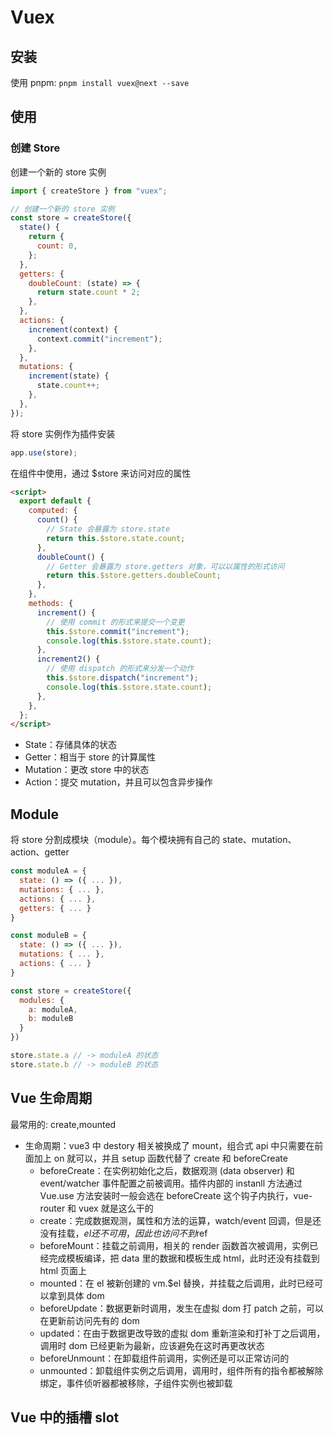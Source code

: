 # Vuex

## 安装

使用 pnpm: `pnpm install vuex@next --save`

## 使用

### 创建 Store

创建一个新的 store 实例

```js
import { createStore } from "vuex";

// 创建一个新的 store 实例
const store = createStore({
  state() {
    return {
      count: 0,
    };
  },
  getters: {
    doubleCount: (state) => {
      return state.count * 2;
    },
  },
  actions: {
    increment(context) {
      context.commit("increment");
    },
  },
  mutations: {
    increment(state) {
      state.count++;
    },
  },
});
```

将 store 实例作为插件安装

```js
app.use(store);
```

在组件中使用，通过 $store 来访问对应的属性

```html
<script>
  export default {
    computed: {
      count() {
        // State 会暴露为 store.state
        return this.$store.state.count;
      },
      doubleCount() {
        // Getter 会暴露为 store.getters 对象，可以以属性的形式访问
        return this.$store.getters.doubleCount;
      },
    },
    methods: {
      increment() {
        // 使用 commit 的形式来提交一个变更
        this.$store.commit("increment");
        console.log(this.$store.state.count);
      },
      increment2() {
        // 使用 dispatch 的形式来分发一个动作
        this.$store.dispatch("increment");
        console.log(this.$store.state.count);
      },
    },
  };
</script>
```

- State：存储具体的状态
- Getter：相当于 store 的计算属性
- Mutation：更改 store 中的状态
- Action：提交 mutation，并且可以包含异步操作

## Module

将 store 分割成模块（module）。每个模块拥有自己的 state、mutation、action、getter

```js
const moduleA = {
  state: () => ({ ... }),
  mutations: { ... },
  actions: { ... },
  getters: { ... }
}

const moduleB = {
  state: () => ({ ... }),
  mutations: { ... },
  actions: { ... }
}

const store = createStore({
  modules: {
    a: moduleA,
    b: moduleB
  }
})

store.state.a // -> moduleA 的状态
store.state.b // -> moduleB 的状态
```

## Vue 生命周期

最常用的: create,mounted

- 生命周期：vue3 中 destory 相关被换成了 mount，组合式 api 中只需要在前面加上 on 就可以，并且 setup 函数代替了 create 和 beforeCreate
  - beforeCreate：在实例初始化之后，数据观测 (data observer) 和 event/watcher 事件配置之前被调用。插件内部的 instanll 方法通过 Vue.use 方法安装时一般会选在 beforeCreate 这个钩子内执行，vue-router 和 vuex 就是这么干的
  - create：完成数据观测，属性和方法的运算，watch/event 回调，但是还没有挂载，$el还不可用，因此也访问不到$ref
  - beforeMount：挂载之前调用，相关的 render 函数首次被调用，实例已经完成模板编译，把 data 里的数据和模板生成 html，此时还没有挂载到 html 页面上
  - mounted：在 el 被新创建的 vm.$el 替换，并挂载之后调用，此时已经可以拿到具体 dom
  - beforeUpdate：数据更新时调用，发生在虚拟 dom 打 patch 之前，可以在更新前访问先有的 dom
  - updated：在由于数据更改导致的虚拟 dom 重新渲染和打补丁之后调用，调用时 dom 已经更新为最新，应该避免在这时再更改状态
  - beforeUnmount：在卸载组件前调用，实例还是可以正常访问的
  - unmounted：卸载组件实例之后调用，调用时，组件所有的指令都被解除绑定，事件侦听器都被移除，子组件实例也被卸载

## Vue 中的插槽 slot
